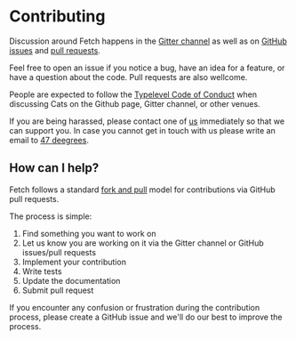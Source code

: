 # Contributing

Discussion around Fetch happens in the [Gitter channel](https://gitter.im/47deg/fetch) as well as on
[GitHub issues](https://github.com/47deg/fetch/issues) and [pull requests](https://github.com/47deg/fetch/pulls).

Feel free to open an issue if you notice a bug, have an idea for a feature, or have a question about
the code. Pull requests are also wellcome.


People are expected to follow the [Typelevel Code of Conduct](http://typelevel.org/conduct.html) when
discussing Cats on the Github page, Gitter channel, or other venues.

If you are being harassed, please contact one of [us](AUTHORS.md#Maintainers) immediately so that we can support you.
In case you cannot get in touch with us please write an email to [47 deegrees](mailto:hello@47deg.com).

## How can I help?

Fetch follows a standard [fork and pull](https://help.github.com/articles/using-pull-requests/) model for contributions via GitHub pull requests.

The process is simple:

 1. Find something you want to work on
 2. Let us know you are working on it via the Gitter channel or GitHub issues/pull requests
 3. Implement your contribution
 4. Write tests
 5. Update the documentation
 6. Submit pull request

If you encounter any confusion or frustration during the contribution process, please create a GitHub issue and we'll do our best to improve the process.
